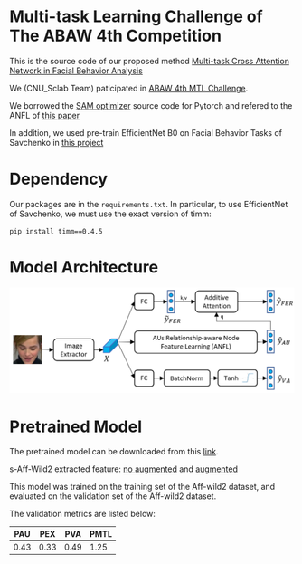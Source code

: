 # Multi-task Learning Challenge of The ABAW 4th Competition

This is the source code of our proposed method [Multi-task Cross Attention Network in Facial Behavior Analysis](https://arxiv.org/abs/2207.10293)

We (CNU_Sclab Team) paticipated in [ABAW 4th MTL Challenge](https://ibug.doc.ic.ac.uk/resources/eccv-2023-4th-abaw/).

We borrowed the [SAM optimizer](https://github.com/davda54/sam) source code for Pytorch and refered to the ANFL of [this paper](https://arxiv.org/abs/2205.01782)

In addition, we used pre-train EfficientNet B0 on  Facial Behavior Tasks of Savchenko in [this project](https://github.com/HSE-asavchenko/face-emotion-recognition)

# Dependency

Our packages are in the `requirements.txt`. In particular, to use EfficientNet of Savchenko, we must use the exact version of timm:
```
pip install timm==0.4.5
```

# Model Architecture

![image info](./arc.PNG)


# Pretrained Model

The pretrained model can be downloaded from this [link](https://ejnu-my.sharepoint.com/:u:/g/personal/nguyendangkhanh_jnu_ac_kr/EcdgOgEt1lxDj0wxrnsmVmwBYaH86WfNKBL6Zn_DWY7knQ?e=UHiVoY).

s-Aff-Wild2 extracted feature: [no augmented](https://ejnu-my.sharepoint.com/:u:/g/personal/nguyendangkhanh_jnu_ac_kr/Ea1D2zMMhQRIkSfA1KGYUogBpt4VWBwvZC7L2cYvFpeBvA?e=d5VrtV) and [augmented](https://ejnu-my.sharepoint.com/:u:/g/personal/nguyendangkhanh_jnu_ac_kr/EabgoTcAN_hPs9-8Efd1VB4BbKyoqWQX0IK5TivpASfq7A?e=dAVJVd)

This model was trained on the training set of the Aff-wild2 dataset, and evaluated on the validation set of the Aff-wild2 dataset.

The validation metrics are listed below:

| PAU | PEX | PVA | PMTL|
| --- | ---| ---| ---|
| 0.43| 0.33| 0.49| 1.25|
